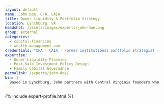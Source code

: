 ```yaml
---
layout: default
name: John Doe, CFA, CAIA
title: Owner Liquidity & Portfolio Strategy
location: Lynchburg, VA
headshot: /assets/images/experts/john-doe.png
group: external
categories:
  - capital-financing
  - wealth-management-aum
credentials: "CFA · CAIA · Former institutional portfolio strategist · 18+ years advising founder-led companies"
expertise:
  - Owner Liquidity Planning
  - Post-Sale Investment Policy Design
  - Family Capital Governance
permalink: /experts/john-doe/
bio: |-
  Based in Lynchburg, John partners with Central Virginia founders who are preparing for liquidity events and want their capital to keep working long after the deal closes. He blends nearly two decades of institutional asset management experience with firsthand knowledge of owner-operator needs, helping clients translate a sale into disciplined investment policies, tax-aware distribution plans, and family governance frameworks. Recent engagements include guiding a multi-generation manufacturing family through an eight-figure recapitalization and establishing an evergreen portfolio that funds both growth ventures and philanthropic commitments.
---
```


{% include expert-profile.html %}
